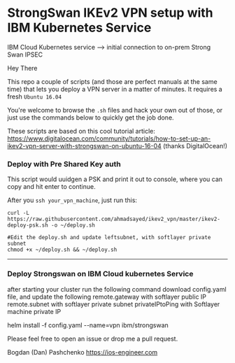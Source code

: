 # StrongSwan IKEv2 VPN setup with IBM Kubernetes Service


IBM Cloud Kubernetes service --> initial connection to on-prem Strong Swan IPSEC

Hey There

This repo a couple of scripts (and those are perfect manuals at the same time) that lets you deploy a VPN server in a matter of minutes.
It requires a fresh `Ubuntu 16.04`

You're welcome to browse the `.sh` files and hack your own out of those, or just use the commands below to quickly get the job done.

These scripts are based on this cool tutorial article: https://www.digitalocean.com/community/tutorials/how-to-set-up-an-ikev2-vpn-server-with-strongswan-on-ubuntu-16-04 (thanks DigitalOcean!)

### Deploy with Pre Shared Key auth

This script would uuidgen a PSK and print it out to console, where you can copy and hit enter to continue.

After you `ssh your_vpn_machine`, just run this: 
```
curl -L https://raw.githubusercontent.com/ahmadsayed/ikev2_vpn/master/ikev2-deploy-psk.sh -o ~/deploy.sh 

#Edit the deploy.sh and update leftsubnet, with softlayer private subnet
chmod +x ~/deploy.sh && ~/deploy.sh
```
---
### Deploy Strongswan on IBM Cloud kubernetes Service
after starting your cluster run the following command 
download config.yaml file, and update the following
remote.gateway with softlayer public IP
remote.subnet with softlayer private subnet
privateIPtoPing with Softlayer machine private IP

helm install -f config.yaml --name=vpn ibm/strongswan


Please feel free to open an issue or drop me a pull request.

Bogdan (Dan) Pashchenko
https://ios-engineer.com
